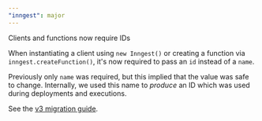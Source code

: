```yaml
---
"inngest": major
---
```


Clients and functions now require IDs

When instantiating a client using `new Inngest()` or creating a function via `inngest.createFunction()`, it's now required to pass an `id` instead of a `name`.

Previously only `name` was required, but this implied that the value was safe to change. Internally, we used this name to _produce_ an ID which was used during deployments and executions.

See the [v3 migration guide](https://www.inngest.com/docs/sdk/migration).
